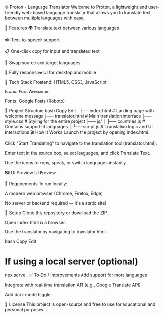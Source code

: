 🌐 Proton - Language Translator
Welcome to Proton, a lightweight and user-friendly web-based language translator that allows you to translate text between multiple languages with ease.

🚀 Features
🌍 Translate text between various languages

🔊 Text-to-speech support

📋 One-click copy for input and translated text

🔁 Swap source and target languages

📱 Fully responsive UI for desktop and mobile

🧰 Tech Stack
Frontend: HTML5, CSS3, JavaScript

Icons: Font Awesome

Fonts: Google Fonts (Roboto)

📁 Project Structure
bash
Copy
Edit
.
├── index.html            # Landing page with welcome message
├── translator.html       # Main translation interface
├── style.css             # Styling for the entire project
├── js/
│   ├── countries.js      # Contains supported languages
│   └── script.js         # Translation logic and UI interactions
🎬 How It Works
Launch the project by opening index.html.

Click "Start Translating" to navigate to the translation tool (translator.html).

Enter text in the source box, select languages, and click Translate Text.

Use the icons to copy, speak, or switch languages instantly.

🖼️ UI Preview
UI Preview

📌 Requirements
To run locally:

A modern web browser (Chrome, Firefox, Edge)

No server or backend required — it's a static site!

🔧 Setup
Clone this repository or download the ZIP.

Open index.html in a browser.

Use the translator by navigating to translator.html.

bash
Copy
Edit
# If using a local server (optional)
npx serve .
✅ To-Do / Improvements
Add support for more languages

Integrate with real-time translation API (e.g., Google Translate API)

Add dark mode toggle

📃 License
This project is open-source and free to use for educational and personal purposes.
